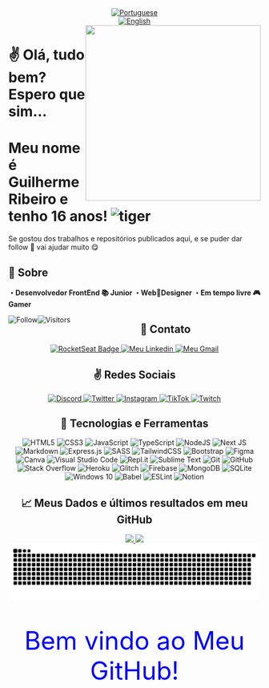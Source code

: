 <div align="center">
    <a href="https://github.com/guihrib/guihrib/blob/main/README.pt.md" alt="Português">
        <img alt="Portuguese" src="https://img.shields.io/static/v1?style=for-the-badge&label=Ling&message=Portugues&color=555555">
    </a>
</div>
<div align="center">
    <a href="https://github.com/guihrib/" alt="English">
        <img alt="English" src="https://img.shields.io/static/v1?style=for-the-badge&label=Translate%20for&message=English&color=555555">
    </a>
</div>

<img align="right" src="https://user-images.githubusercontent.com/61317250/127886709-f76743c3-6258-4f05-a7b3-4996493ef0ee.png" style="width:350px; height:350px; border: 50px; max-width:100%;">

# ✌ Olá, tudo bem? Espero que sim...  
# Meu nome é Guilherme Ribeiro e tenho 16 anos! ![tiger](https://user-images.githubusercontent.com/61317250/127888141-a992594a-6005-4856-9dd0-3127eba7e73d.gif)

Se gostou dos trabalhos e repositórios publicados aqui, e se puder dar follow 🌟 vai ajudar muito 😋

## 🤔 Sobre
**・Desenvolvedor FrontEnd 📚 Junior
・Web🎨Designer
・Em tempo livre 🎮Gamer**
<p align="left">
    <div align="center">
        <a href="https://github.com/guihrib?tab=followers">
            <img align="left" alt="Follow" src="https://img.shields.io/github/followers/guihrib?style=flat&amp;logo=github&amp;label=Followers&amp;color=2D76BF">
            <img align="left" alt="Visitors" src="https://komarev.com/ghpvc/?username=guihrib">
        </a>
    </div>
</p>

<div align="center">
    <h2>👤 Contato</h2>
</div>
<p align="center">
    <a href="https://app.rocketseat.com.br/me/guilhermedsribeiro">
        <img alt="RocketSeat Badge" src="https://img.shields.io/badge/-Guilherme%20Ribeiro-6633cc?style=flat-square&amp;logo=Polymer-Project&label=Rockeatseat&message=Guilherme%20Ribeiro&logoColor=white&color=9E938E">
    </a>
    <a href="https://www.linkedin.com/in/guilhermedsribeiro/">
        <img alt="Meu Linkedin" src="https://img.shields.io/static/v1?style=flat-square&logo=linkedin&label=Linkedin&message=guilhermedsribeiro&color=D7D2D0">
    </a>
    <a href="mailto:guiguiribeiro.2020@gmail.com">
        <img alt="Meu Gmail" src="https://img.shields.io/static/v1?style=flat-square&logo=gmail&label=Gmail&message=guiguiribeiro.2020@gmail.com&color=9E938E">
    </a>
</p>

<div align="center">
    <h2>✌ Redes Sociais</h2>
</div>
<p align="center">
    <a href="https://discord.com/users/424931675009712128">
        <img alt="Discord" src="https://img.shields.io/badge/GR%231824-%237289DA.svg?style=for-the-badge&logo=discord&logoColor=white"/>
    </a>
    <a href="https://twitter.com/guihdsribeiro">
        <img alt="Twitter" src="https://img.shields.io/badge/guihdsribeiro-%231DA1F2.svg?style=for-the-badge&logo=Twitter&logoColor=white"/>
    </a>
    <a href="https://www.instagram.com/guih.rib/">
        <img alt="Instagram" src="https://img.shields.io/badge/guih.rib-%23E4405F.svg?style=for-the-badge&logo=Instagram&logoColor=white"/>
    </a>
    <a href="https://www.tiktok.com/@guihrib">
        <img alt="TikTok" src="https://img.shields.io/badge/@guihrib-%23000000.svg?style=for-the-badge&logo=TikTok&logoColor=white"/>
    </a>
    <a href="https://www.twitch.tv/gr_rib">
        <img alt="Twitch" src="https://img.shields.io/badge/gr_rib-%239146FF.svg?style=for-the-badge&logo=Twitch&logoColor=white"/>
    </a>
</p>

<div align="center">
    <h2>📑 Tecnologias e Ferramentas</h2>
    <p align="center">
        <img alt="HTML5" src="https://img.shields.io/badge/html5-%23E34F26.svg?style=for-the-badge&logo=html5&logoColor=white"/>
        <img alt="CSS3" src="https://img.shields.io/badge/css3-%231572B6.svg?style=for-the-badge&logo=css3&logoColor=white"/>
        <img alt="JavaScript" src="https://img.shields.io/badge/javascript-%23323330.svg?style=for-the-badge&logo=javascript&logoColor=%23F7DF1E"/>
        <img alt="TypeScript" src="https://img.shields.io/badge/typescript-%23007ACC.svg?style=for-the-badge&logo=typescript&logoColor=white"/>
        <img alt="NodeJS" src="https://img.shields.io/badge/node.js-%2343853D.svg?style=for-the-badge&logo=node-dot-js&logoColor=white"/>
        <img alt="Next JS" src="https://img.shields.io/badge/nextjs-%23000000.svg?style=for-the-badge&logo=next.js&logoColor=white"/>
        <img alt="Markdown" src="https://img.shields.io/badge/markdown-%23000000.svg?style=for-the-badge&logo=markdown&logoColor=white"/>
        <img alt="Express.js" src="https://img.shields.io/badge/express.js-%23404d59.svg?style=for-the-badge&logo=express&logoColor=%2361DAFB"/>
        <img alt="SASS" src="https://img.shields.io/badge/SASS-hotpink.svg?style=for-the-badge&logo=SASS&logoColor=white"/>
        <img alt="TailwindCSS" src="https://img.shields.io/badge/tailwindcss-%2338B2AC.svg?style=for-the-badge&logo=tailwind-css&logoColor=white"/>
        <img alt="Bootstrap" src="https://img.shields.io/badge/bootstrap-%23563D7C.svg?style=for-the-badge&logo=bootstrap&logoColor=white"/>
        <img alt="Figma" src="https://img.shields.io/badge/figma-%23F24E1E.svg?style=for-the-badge&logo=figma&logoColor=white"/>
        <img alt="Canva" src="https://img.shields.io/badge/Canva-%2300C4CC.svg?style=for-the-badge&logo=Canva&logoColor=white"/>
        <img alt="Visual Studio Code" src="https://img.shields.io/badge/VisualStudioCode-0078d7.svg?style=for-the-badge&logo=visual-studio-code&logoColor=white"/>
        <img alt="Repl.it" src="https://img.shields.io/badge/Repl.it-%230D101E.svg?style=for-the-badge&logo=Repl.it&logoColor=white"/>
        <img alt="Sublime Text" src="https://img.shields.io/badge/sublime_text-%23575757.svg?style=for-the-badge&logo=sublime-text&logoColor=important"/>
        <img alt="Git" src="https://img.shields.io/badge/git-%23F05033.svg?style=for-the-badge&logo=git&logoColor=white"/>
        <img alt="GitHub" src="https://img.shields.io/badge/github-%23121011.svg?style=for-the-badge&logo=github&logoColor=white"/>
        <img alt="Stack Overflow" src="https://img.shields.io/badge/-Stackoverflow-FE7A16?style=for-the-badge&logo=stack-overflow&logoColor=white"/>
        <img alt="Heroku" src="https://img.shields.io/badge/heroku-%23430098.svg?style=for-the-badge&logo=heroku&logoColor=white"/>
        <img alt="Glitch" src="https://img.shields.io/badge/glitch-%233333FF.svg?style=for-the-badge&logo=glitch&logoColor=white"/>
        <img alt="Firebase" src="https://img.shields.io/badge/firebase-%23039BE5.svg?style=for-the-badge&logo=firebase"/>
        <img alt="MongoDB" src ="https://img.shields.io/badge/MongoDB-%234ea94b.svg?style=for-the-badge&logo=mongodb&logoColor=white"/>
        <img alt="SQLite" src ="https://img.shields.io/badge/sqlite-%2307405e.svg?style=for-the-badge&logo=sqlite&logoColor=white"/>
        <img alt="Windows 10" src="https://img.shields.io/badge/Windows-0078D6?style=for-the-badge&logo=windows&logoColor=white" />
        <img alt="Babel" src="https://img.shields.io/badge/Babel-F9DC3e?style=for-the-badge&logo=babel&logoColor=black" />
        <img alt="ESLint" src="https://img.shields.io/badge/ESLint-4B3263?style=for-the-badge&logo=eslint&logoColor=white" />
        <img alt="Notion" src="https://img.shields.io/badge/Notion-%23000000.svg?style=for-the-badge&logo=notion&logoColor=white"/>
    </p>
</div>

<div align="center">
    <h2>📈 Meus Dados e últimos resultados em meu GitHub</h2>
</div>

<div align="center">
  <a href="https://github.com/guihrib/">
    <img height="180em" src="https://github-readme-stats.vercel.app/api?username=guihrib&show_icons=true&theme=react&line_height=27&title_color=fffff1&bg_color=DEG,9E938E,D7D2D0" style="max-width:100%;">
    <img height="180em" src="https://github-readme-stats.vercel.app/api/top-langs/?username=guihrib&layout=compact&langs_count=7&show_icons=true&theme=react&line_height=27&title_color=fffff1&bg_color=DEG,9E938E,D7D2D0" style="max-width:100%;">
  </a>
</div>

<div align="center">
  <a href="https://github.com/guihrib/">
    <img alt="Snake Commit" src="https://github.com/guihrib/guihrib/blob/output/github-contribution-grid-snake.svg" />
  </a>
</div>

<div align="center">
    <p style="color: blue; font-size: 50px;">Bem vindo ao Meu GitHub!</p>
<div>

